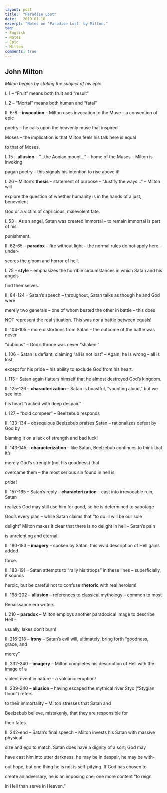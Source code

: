 ```yaml
---
layout: post
title:  "Paradise Lost"
date:   2019-01-10
excerpt: "Notes on 'Paradise Lost' by Milton."
tag:
- English
- Notes
- Epic
- Milton
comments: true
---
```

## John Milton

*Milton begins by stating the subject of his epic*

l. 1 – “Fruit” means both fruit and “result”

l. 2 – “Mortal” means both human and “fatal”

II. 6-8 – **<span class="underline">invocation</span>** – Milton uses invocation to the Muse – a convention of epic

poetry – he calls upon the heavenly muse that inspired

<span class="underline">Moses</span> – the implication is that Milton feels his talk here is equal

to that of Moses.

l. 15 – **<span class="underline">allusion</span>** – “…the Aonian mount…” – home of the Muses – Milton is invoking

pagan poetry – this signals his intention to rise above it\!

l. 26 – Milton’s **<span class="underline">thesis</span>** – statement of purpose – “Justify the ways…” – Milton will

explore the question of whether humanity is in the hands of a just, benevolent

God or a victim of capricious, malevolent fate.

l. 53 – As an angel, Satan was created immortal – to remain immortal is part of his

punishment.

II. 62-65 – **<span class="underline">paradox</span>** – fire without light – the normal rules do not apply here – under-

scores the gloom and horror of hell.

l. 75 – **<span class="underline">style</span>** – emphasizes the horrible circumstances in which Satan and his angels

find themselves.

II. 84-124 – Satan’s speech – throughout, Satan talks as though he and God were

merely two generals – one of whom bested the other in battle – this does

NOT represent the real situation. This was *not* a battle between equals\!

II. 104-105 – more distortions from Satan – the outcome of the battle was never

“dubious” – God’s throne was never “shaken.”

l. 106 – Satan is defiant, claiming “all is not lost” – Again, he is wrong – all <span class="underline">is</span> lost,

except for his pride – his ability to exclude God from his heart.

l. 113 – Satan again flatters himself that he almost destroyed God’s kingdom.

II. 125-126 – **<span class="underline">characterization</span>** – Satan is boastful, “vaunting aloud,” but we see into

his heart “racked with deep despair.”

l. 127 – “bold compeer” – Beelzebub responds

II. 133-134 – obsequious Beelzebub praises Satan – rationalizes defeat by God by

blaming it on a lack of strength and bad luck\!

II. 143-145 – **<span class="underline">characterization</span>** – like Satan, Beelzebub continues to think that it’s

merely God’s strength (not his goodness) that

overcame them – the most serious sin found in hell is

*<span class="underline">pride</span>*\!

II. 157-165 – Satan’s reply – **<span class="underline">characterization</span>** – cast into irrevocable ruin, Satan

realizes God may still use him for good, so he is determined to sabotage

God’s every plan – while Satan claims that “to do ill will be our sole

delight” Milton makes it clear that there is no delight in hell – Satan’s pain

is unrelenting and eternal.

II. 180-183 – **<span class="underline">imagery</span>** – spoken by Satan, this vivid description of Hell gains added

force.

II. 183-191 – Satan attempts to “rally his troops” in these lines – superficially, it <span class="underline">sounds</span>

heroic, but be careful not to confuse **<span class="underline">rhetoric</span>** with real heroism\!

II. 198-202 – **<span class="underline">allusion</span>** – references to classical mythology – common to most

Renaissance era writers

l. 210 – **<span class="underline">paradox</span>** – Milton employs another paradoxical image to describe Hell –

usually, lakes don’t burn\!

II. 216-218 – **<span class="underline">irony</span>** – Satan’s evil will, ultimately, bring forth “goodness, grace, and

mercy”

II. 232-240 – **<span class="underline">imagery</span>** – Milton completes his description of Hell with the image of a

violent event in nature – a volcanic eruption\!

II. 239-240 – **<span class="underline">allusion</span>** – having escaped the mythical river Styx (“Stygian flood”) refers

to their immortality – Milton stresses that Satan and

Beelzebub believe, mistakenly, that they are responsible for

their fates.

II. 242-end – Satan’s final speech – Milton invests his Satan with massive physical

size and ego to match. Satan does have a dignity of a sort; God may

have cast him into utter darkness, he may be in despair, he may be with-

out hope, but one thing he is not is self-pitying. If God has chosen to

create an adversary, he is an imposing one; one more content “to reign

in Hell than serve in Heaven.”
